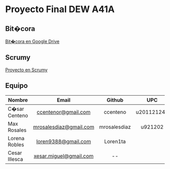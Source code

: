 # Proyecto Final DEW A41A #

## Bit�cora ##
<a href="https://docs.google.com/spreadsheet/ccc?key=0AsHwPmkBSlcFdHFTSWtXVUFNelB0Sy1wNHAzbVpZLXc&usp=sharing" target="_blank">Bit�cora en Google Drive</a>

## Scrumy ##
<a href="http://scrumy.com/poor17immoral" target="_blank">Proyecto en Scrumy</a>

## Equipo

| Nombre        | Email                   | Github         | UPC            |
| ------------- |:-----------------------:|:--------------:|:--------------:|
| C�sar Centeno | ccentenor@gmail.com     | ccenteno       |  u201121243    |
| Max Rosales   | mrosalesdiaz@gmail.com  | mrosalesdiaz   | u921202        |
| Lorena Robles | loren9388@gmail.com     | Loren1ta       |                |
| Cesar Illesca | xesar.miguel@gmail.com  | --             |                |
